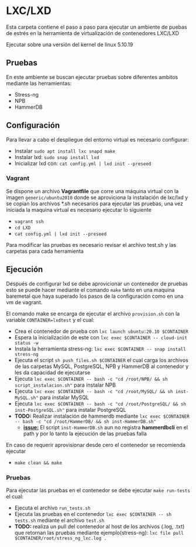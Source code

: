 # LXC/LXD

Esta carpeta contiene el paso a paso para ejecutar un ambiente de puebas de estrés en la herramienta de virtualización de contenedores LXC/LXD

Ejecutar sobre una versión del kernel de linux 5.10.19

## Pruebas

En este ambiente se buscan ejecutar pruebas sobre diferentes ambitos mediante las herramientas:

- Stress-ng
- NPB
- HammerDB

## Configuración

Para llevar a cabo el despliegue del entorno virtual es necesario configurar:

- Instalar `sudo apt install lxc snapd make`
- Instalar lxd: `sudo snap install lxd`
- Inicializar lxd con: `cat config.yml | lxd init --preseed`

### Vagrant

Se dispone un archivo **Vagrantfile** que corre una máquina virtual con la imagen `generic/ubuntu2010` donde se aproviciona la instalación de lxc/lxd y se copian los archivos *.sh necesarios para ejecutar las pruebas, una vez iniciada la maquina virtual es necesario ejecutar lo siguiente

- `vagrant ssh`
- `cd LXD`
- `cat config.yml | lxd init --preseed`

Para modificar las pruebas es necesario revisar el archivo test.sh y las carpetas para cada herramienta

## Ejecución

Después de configurar lxd se debe aprovicionar un contenedor de pruebas esto se puede hacer mediante el comando `make` tanto en una maquina baremetal que haya superado los pasos de la configuración como en una vm de vagrant.

El comando make se encarga de ejecutar el archivo `provision.sh` con la variable `CONTAINER=lxdtest` y el cual:

- Crea el contenedor de prueba con `lxc launch ubuntu:20.10 $CONTAINER`
- Espera la inicialización de este con `lxc exec $CONTAINER -- cloud-init status -w`
- Instala la herramienta stress-ng: `lxc exec $CONTAINER -- snap install stress-ng`
- Ejecuta el script `sh push_files.sh $CONTAINER` el cual carga los archivos de las carpetas MySQL, PostgreSQL, NPB y HammerDB al contenedor y les da capacidad de ejecutarse
- Ejecuta `lxc exec $CONTAINER -- bash -c "cd /root/NPB/ && sh script_instalacion.sh"` para instalar NPB
- Ejecuta `lxc exec $CONTAINER -- bash -c "cd /root/MySQL/ && sh inst-MySQL.sh"` para instalar MySQL
- Ejecuta `lxc exec $CONTAINER -- bash -c "cd /root/PostgreSQL/ && sh inst-PostgreSQL.sh"` para instalar PostgreSQL
- **TODO:** Realizar instalación de hammerdb mediante `lxc exec $CONTAINER -- bash -c "cd /root/HammerDB/ && sh inst-HammerDB.sh"`
  - [**issue:**](https://github.com/josanabr/articulo_ds_2021_I/issues/21) El script `inst-HammerDB.sh` aun no registra **hammerdbcli** en el path y por lo tanto la ejecución de las pruebas falla

En caso de requerir aprovisionar desde cero el contenedor se recomienda ejecutar

- `make clean && make`

### Pruebas

Para ejecutar las pruebas en el contenedor se debe ejecutar `make run-tests` el cual:

- Ejecuta el archivo `run_tests.sh`
- Ejecuta las pruebas en el contenedor `lxc exec $CONTAINER -- sh tests.sh` mediante el archivo `test.sh`
- **TODO:** realiza un pull del contenedor al host de los archivos (.log, .txt) que retornan las pruebas mediante ejemplo(stress-ng): `lxc file pull $CONTAINER/root/stress_ng_lxc.log .`
